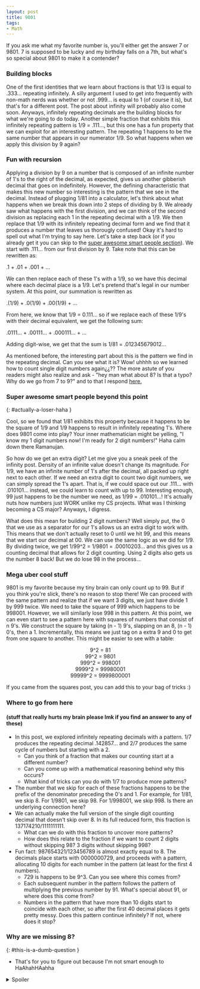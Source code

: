 ```yaml
---
layout: post
title: 9801
tags:
- Math
---
```


If you ask me what my favorite number is, you'll either get the answer 7 or 9801. 7 is supposed to be lucky and my birthday falls on a 7th, but what's so special about 9801 to make it a contender?

### Building blocks

One of the first identities that we learn about fractions is that 1/3 is equal to .333... repeating infinitely. A silly argument I used to get into frequently with non-math nerds was whether or not .999... is equal to 1 (of course it is), but that's for a different post. The post about infinity will probably also come soon. Anyways, infinitely repeating decimals are the building blocks for what we're going to do today. Another simple fraction that exhibits this infinitely repeating pattern is 1/9 = .111..., but this one has a fun property that we can exploit for an interesting pattern. The repeating 1 happens to be the same number that appears in our numerator 1/9. So what happens when we apply this division by 9 again? 

### Fun with recursion

Applying a division by 9 on a number that is composed of an infinite number of 1's to the right of the decimal, as expected, gives us another gibberish decimal that goes on indefinitely. However, the defining characteristic that makes this new number so interesting is the pattern that we see in the decimal. Instead of plugging 1/81 into a calculator, let's think about what happens when we break this down into 2 steps of dividing by 9. We already saw what happens with the first division, and we can think of the second division as replacing each 1 in the repeating decimal with a 1/9. We then replace that 1/9 with its infinitely repeating decimal form and we find that it produces a number that leaves us thorougly confused! Okay it's hard to spell out what I'm trying to say here. Let's take a step back (or if you already get it you can skip to the [super awesome smart people section](#actually-a-loser-haha)). We start with .111... from our first division by 9. Take note that this can be rewritten as:

.1 + .01 + .001 + ...

We can then replace each of these 1's with a 1/9, so we have this decimal where each decimal place is a 1/9. Let's pretend that's legal in our number system. At this point, our summation is rewritten as 

.(1/9) + .0(1/9) + .00(1/9) + ...

From here, we know that 1/9 = 0.111... so if we replace each of these 1/9's with their decimal equivalent, we get the following sum:

.0111... + .00111... + .000111... + ...

Adding digit-wise, we get that the sum is 1/81 = .012345679012... 

As mentioned before, the interesting part about this is the pattern we find in the repeating decimal. Can you see what it is? Wow! uhhhh so we learned how to count single digit numbers again¿¿?? The more astute of you readers might also realize and ask - "hey man what about 8? Is that a typo? Why do we go from 7 to 9?" and to that I respond [here.](#this-is-a-dumb-question) 

### Super awesome smart people beyond this point
{: #actually-a-loser-haha }

Cool, so we found that 1/81 exhibits this property because it happens to be the square of 1/9 and 1/9 happens to result in infinitely repeating 1's. Where does 9801 come into play? Your inner mathematician might be yelling, "I know my 1 digit numbers now! I'm ready for 2 digit numbers!" Haha calm down there Ramanujan.

So how do we get an extra digit? Let me give you a sneak peek of the infinity post. Density of an infinite value doesn't change its magnitude. For 1/9, we have an infinite number of 1's after the decimal, all packed up right next to each other. If we need an extra digit to count two digit numbers, we can simply spread the 1's apart. That is, if we could space out our .111... with .010101... instead, we could learn to count with up to 99. Interesting enough, 99 just happens to be the number we need, as 1/99 = .010101...! It's actually nuts how numbers just WORK unlike my CS projects. What was I thinking becoming a CS major? Anyways, I digress. 

What does this mean for building 2 digit numbers? Well simply put, the 0 that we use as a separator for our 1's allows us an extra digit to work with. This means that we don't actually reset to 0 until we hit 99, and this means that we start our decimal at 00. We can use the same logic as we did for 1/9. By dividing twice, we get 1/99^2 = 1/9801 = .00010203... and this gives us a counting decimal that allows for 2 digit counting. Using 2 digits also gets us the number 8 back! But we do lose 98 in the process... 

### Mega uber cool stuff

9801 is my favorite because my tiny brain can only count up to 99. But if you think you're slick, there's no reason to stop there! We can proceed with the same pattern and realize that if we want 3 digits, we just have divide 1 by 999 twice. We need to take the square of 999 which happens to be 998001. However, we will similarly lose 998 in this pattern. At this point, we can even start to see a pattern here with squares of numbers that consist of n 9's. We construct the square by taking (n - 1) 9's, slapping on an 8, (n - 1) 0's, then a 1. Incrementally, this means we just tag on a extra 9 and 0 to get from one square to another. This might be easier to see with a table:

<div align="center">
9^2 = 81
<br>
99^2 = 9801
<br>
999^2 = 998001
<br>
9999^2 = 99980001
<br>
99999^2 = 9999800001
</div>

If you came from the squares post, you can add this to your bag of tricks :)

### Where to go from here 
#### (stuff that really hurts my brain please lmk if you find an answer to any of these)

- In this post, we explored infinitely repeating decimals with a pattern. 1/7 produces the repeating decimal .142857... and 2/7 produces the same cycle of numbers but starting with a 2.
  - Can you think of a fraction that makes our counting start at a different number?
  - Can you come up with a mathematical reasoning behind why this occurs?
  - What kind of tricks can you do with 1/7 to produce more patterns?
- The number that we skip for each of these fractions happens to be the prefix of the denominator preceding the 0's and 1. For example, for 1/81, we skip 8. For 1/9801, we skip 98. For 1/998001, we skip 998. Is there an underlying connection here? 
- We can actually make the full version of the single digit counting decimal that doesn't skip over 8. In its full reduced form, this fraction is 137174210/1111111111. 
  - What can we do with this fraction to uncover more patterns?
  - How does this relate to the fraction if we want to count 2 digits without skipping 98? 3 digits without skipping 998?
- Fun fact: 987654321/123456789 is almost exactly equal to 8. The decimals place starts with 0000000729, and proceeds with a pattern, allocating 10 digits for each number in the pattern (at least for the first 4 numbers).
  - 729 is happens to be 9^3. Can you see where this comes from? 
  - Each subsequent number in the pattern follows the pattern of multiplying the previous number by 91. What's special about 91, or where does this come from?
  - Numbers in the pattern that have more than 10 digits start to coincide with each other, so after the first 40 decimal places it gets pretty messy. Does this pattern continue infinitely? If not, where does it stop?

### Why are we missing 8?
{: #this-is-a-dumb-question }
- That's for you to figure out because I'm not smart enough to HaAhahHAahha
<details>
  <summary>Spoiler</summary>
  Just kidding it's just because of the carryover during the addition when one of our digits would have hit 10.
  On the other hand 8 is a dumb number and we don't need it anyways :)
</details>

<br>
